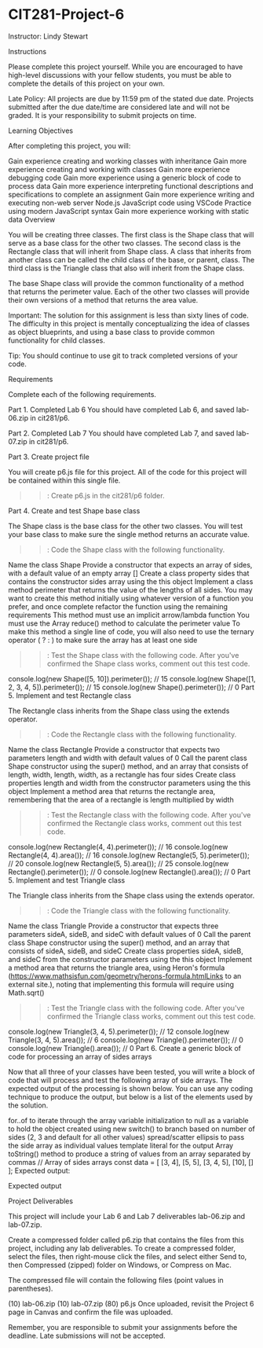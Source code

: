 # CIT281-Project-6
Instructor: Lindy Stewart

Instructions

Please complete this project yourself. While you are encouraged to have high-level discussions with your fellow students, you must be able to complete the details of this project on your own.

Late Policy: All projects are due by 11:59 pm of the stated due date. Projects submitted after the due date/time are considered late and will not be graded.  It is your responsibility to submit projects on time.

Learning Objectives

After completing this project, you will:

Gain experience creating and working classes with inheritance
Gain more experience creating and working with classes
Gain more experience debugging code
Gain more experience using a generic block of code to process data
Gain more experience interpreting functional descriptions and specifications to complete an assignment
Gain more experience writing and executing non-web server Node.js JavaScript code using VSCode
Practice using modern JavaScript syntax
Gain more experience working with static data
Overview

You will be creating three classes. The first class is the Shape class that will serve as a base class for the other two classes. The second class is the Rectangle class that will inherit from Shape class. A class that inherits from another class can be called the child class of the base, or parent, class. The third class is the Triangle class that also will inherit from the Shape class.

The base Shape class will provide the common functionality of a method that returns the perimeter value. Each of the other two classes will provide their own versions of a method that returns the area value. 

Important: The solution for this assignment is less than sixty lines of code. The difficulty in this project is mentally conceptualizing the idea of classes as object blueprints, and using a base class to provide common functionality for child classes.

Tip: You should continue to use git to track completed versions of your code.

Requirements

Complete each of the following requirements.

Part 1. Completed Lab 6
You should have completed Lab 6, and saved lab-06.zip in cit281/p6.

Part 2. Completed Lab 7
You should have completed Lab 7, and saved lab-07.zip in cit281/p6.

Part 3. Create project file

You will create p6.js file for this project. All of the code for this project will be contained within this single file.

>>: Create p6.js in the cit281/p6 folder.  

Part 4. Create and test Shape base class

The Shape class is the base class for the other two classes. You will test your base class to make sure the single method returns an accurate value.

>>: Code the Shape class with the following functionality.

Name the class Shape
Provide a constructor that expects an array of sides, with a default value of an empty array []
Create a class property sides that contains the constructor sides array using the this object
Implement a class method perimeter that returns the value of the lengths of all sides.
You may want to create this method initially using whatever version of a function you prefer, and once complete refactor the function using the remaining requirements
This method must use an implicit arrow/lambda function
You must use the Array reduce() method to calculate the perimeter value
To make this method a single line of code, you will also need to use the ternary operator ( ? : ) to make sure the array has at least one side
>>: Test the Shape class with the following code. After you've confirmed the Shape class works, comment out this test code.

console.log(new Shape([5, 10]).perimeter());  // 15
console.log(new Shape([1, 2, 3, 4, 5]).perimeter()); // 15
console.log(new Shape().perimeter()); // 0
Part 5. Implement and test Rectangle class

The Rectangle class inherits from the Shape class using the extends operator. 

>>: Code the Rectangle class with the following functionality.

Name the class Rectangle
Provide a constructor that expects two parameters length and width with default values of 0
Call the parent class Shape constructor using the super() method, and an array that consists of length, width, length, width, as a rectangle has four sides
Create class properties length and width from the constructor parameters using the this object
Implement a method area that returns the rectangle area, remembering that the area of a rectangle is length multiplied by width
>>: Test the Rectangle class with the following code. After you've confirmed the Rectangle class works, comment out this test code.

console.log(new Rectangle(4, 4).perimeter());  // 16
console.log(new Rectangle(4, 4).area());  // 16
console.log(new Rectangle(5, 5).perimeter()); // 20
console.log(new Rectangle(5, 5).area()); // 25
console.log(new Rectangle().perimeter()); // 0
console.log(new Rectangle().area()); // 0
Part 5. Implement and test Triangle class

The Triangle class inherits from the Shape class using the extends operator. 

>>: Code the Triangle class with the following functionality.

Name the class Triangle
Provide a constructor that expects three parameters sideA, sideB, and sideC with default values of 0
Call the parent class Shape constructor using the super() method, and an array that consists of sideA, sideB, and sideC
Create class properties sideA, sideB, and sideC from the constructor parameters using the this object
Implement a method area that returns the triangle area, using Heron's formula (https://www.mathsisfun.com/geometry/herons-formula.htmlLinks to an external site.), noting that implementing this formula will require using Math.sqrt()
>>: Test the Triangle class with the following code. After you've confirmed the Triangle class works, comment out this test code.

console.log(new Triangle(3, 4, 5).perimeter());  // 12
console.log(new Triangle(3, 4, 5).area());  // 6
console.log(new Triangle().perimeter()); // 0
console.log(new Triangle().area()); // 0
Part 6. Create a generic block of code for processing an array of sides arrays

Now that all three of your classes have been tested, you will write a block of code that will process and test the following array of side arrays. The expected output of the processing is shown below. You can use any coding technique to produce the output, but below is a list of the elements used by the solution.

for..of to iterate through the array
variable initialization to null as a variable to hold the object created using new
switch() to branch based on number of sides (2, 3 and default for all other values)
spread/scatter ellipsis to pass the side array as individual values
template literal for the output
Array toString() method to produce a string of values from an array separated by commas
// Array of sides arrays
const data = [ [3, 4], [5, 5], [3, 4, 5], [10], [] ];
Expected output:

Expected output  

Project Deliverables

This project will include your Lab 6 and Lab 7 deliverables lab-06.zip and lab-07.zip.

Create a compressed folder called p6.zip  that contains the files from this project, including any lab deliverables. To create a compressed folder, select the files, then right-mouse click the files, and select either Send to, then Compressed (zipped) folder  on Windows, or Compress  on Mac.

The compressed file will contain the following files (point values in parentheses).

(10) lab-06.zip
(10) lab-07.zip
(80) p6.js
Once uploaded, revisit the Project 6 page in Canvas and confirm the file was uploaded.

Remember, you are responsible to submit your assignments before the deadline. Late submissions will not be accepted.
